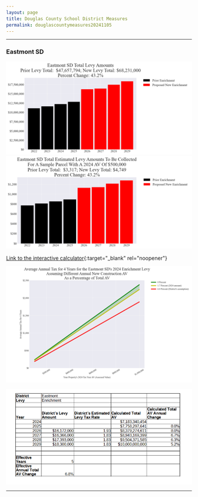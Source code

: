 ```yaml
---
layout: page
title: Douglas County School District Measures
permalink: douglascountymeasures20241105
---
```


___

### Eastmont SD

![Eastmont SD enrichment levy totals chart](pagesManual/LeviesReport/20241105/EastmontEnrichment.png "Eastmont SD enrichment levy totals chart")
![Eastmont SD enrichment levy example parcel chart](pagesManual/LeviesReport/20241105/EastmontEnrichmentParcel.png "Eastmont SD enrichment  example parcel chart")

[Link to the interactive calculator](calculator_eastmont_enrichment_20241105_enhanced){:target="_blank" rel="noopener"}

![Eastmont SD average annual costs for different new construction rates](pagesManual/LeviesReport/20241105/EastmontEnrichmentLevyNewConstruction.png "Eastmont SD new construction chart")

![Eastmont SD effective annual Total AV change](pagesManual/LeviesReport/20241105/EastmontSDEnrichmentEffNewConstructionRate.png "Eastmont SD new construction rate table")

___

